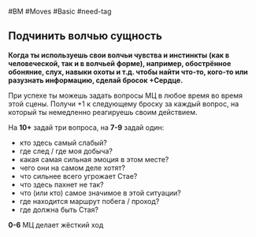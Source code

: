 #BM  #Moves #Basic #need-tag
## Подчинить волчью сущность  
**Когда ты используешь свои волчьи чувства и  инстинкты (как в человеческой, так и в волчьей форме),  например, обострённое обоняние, слух, навыки охоты и  т.д. чтобы найти что-то, кого-то или разузнать  информацию, сделай бросок +Сердце.**  

При успехе ты можешь задать вопросы МЦ в любое время  во время этой сцены. Получи +1 к следующему броску за  каждый вопрос, на который ты немедленно реагируешь  своим действием.  

На **10+** задай три вопроса, на **7-9** задай один:  
- кто здесь самый слабый?  
- где след / где моя добыча?  
- какая самая сильная эмоция в этом месте?  
- чего они на самом деле хотят?  
- что сильнее всего угрожает Стае?  
- что здесь пахнет не так?  
- что (или кто) самое значимое в этой ситуации?  
- где находится маршрут побега / проход?  
- где должна быть Стая?  

**0-6** МЦ делает жёсткий ход